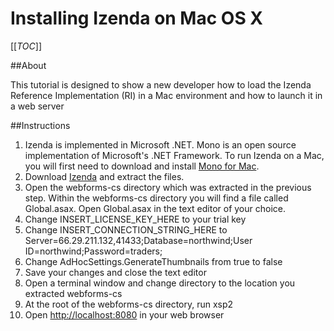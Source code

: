 # Installing Izenda on Mac OS X

[[_TOC_]]

##About

This tutorial is designed to show a new developer how to load the Izenda Reference Implementation (RI) in a Mac environment and how to launch it in a web server

##Instructions

1. Izenda is implemented in Microsoft .NET.  Mono is an open source implementation of Microsoft's .NET Framework.  To run Izenda on a Mac, you will first need to download and install [Mono for Mac](http://download.mono-project.com/archive/2.10.11/macos-10-x86//MonoFramework-MRE-2.10.11.macos10.xamarin.x86.dmg).
1. Download [Izenda](http://archives.izenda.us/ri/webforms-cs.zip) and extract the files.
1. Open the webforms-cs directory which was extracted in the previous step.  Within the webforms-cs directory you will find a file called Global.asax.  Open Global.asax in the text editor of your choice.
1. Change INSERT_LICENSE_KEY_HERE to your trial key
1. Change INSERT_CONNECTION_STRING_HERE to Server=66.29.211.132,41433;Database=northwind;User ID=northwind;Password=traders;
1. Change AdHocSettings.GenerateThumbnails from true to false
1. Save your changes and close the text editor
1. Open a terminal window and change directory to the location you extracted webforms-cs
1. At the root of the webforms-cs directory, run xsp2
1. Open [http://localhost:8080](http://localhost:8080) in your web browser


